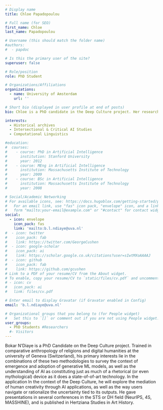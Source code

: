```yaml
---
# Display name
title: Chloe Papadopoulou

# Full name (for SEO)
first_name: Chloe 
last_name: Papadopoulou

# Username (this should match the folder name)
#authors:
#  - papdoc

# Is this the primary user of the site?
superuser: false

# Role/position
role: PhD Student

# Organizations/Affiliations
organizations:
  - name: University of Amsterdam
    url: ''

# Short bio (displayed in user profile at end of posts)
bio: Chloe is a PhD candidate in the Deep Culture project. Her research aims to investigate how deep-learning models impact public memory by shaping historical representations and categorizing identities, with a focus on feminist and minority-led narratives. Working primarily with historical archives, she is interested in applying explainability and archival analysis techniques to examine how AI models interact with historical records, towards the development of more context-sensitive, democratic and culturally grounded AI systems. She previously completed her Master's degree in Digital Humanities ans Digital Knowledge at the University of Bologna, where she engaged in interdisciplinary projects at the intersection of computer science and the humanities, across diverse subjects including clinical and computational linguistics, culture, history,  philosophy, social sciences and cinema. 

interests:
  - Historical archives
  - Intersectional & Critical AI Studies
  - Computational Linguistics

#education:
#  courses:
#    - course: PhD in Artificial Intelligence
#      institution: Stanford University
#      year: 2012
#    - course: MEng in Artificial Intelligence
#      institution: Massachusetts Institute of Technology
#      year: 2009
#    - course: BSc in Artificial Intelligence
#      institution: Massachusetts Institute of Technology
#      year: 2008

# Social/Academic Networking
# For available icons, see: https://docs.hugoblox.com/getting-started/page-builder/#icons
#   For an email link, use "fas" icon pack, "envelope" icon, and a link in the
#   form "mailto:your-email@example.com" or "#contact" for contact widget.
social:
  - icon: envelope
    icon_pack: fas
    link: 'mailto:b.l.ndiaye@uva.nl'
#  - icon: twitter
#    icon_pack: fab
#    link: https://twitter.com/GeorgeCushen
#  - icon: google-scholar
#    icon_pack: ai
#    link: https://scholar.google.co.uk/citations?user=sIwtMXoAAAAJ
#  - icon: github
#    icon_pack: fab
#    link: https://github.com/gcushen
# Link to a PDF of your resume/CV from the About widget.
# To enable, copy your resume/CV to `static/files/cv.pdf` and uncomment the lines below.
# - icon: cv
#   icon_pack: ai
#   link: files/cv.pdf

# Enter email to display Gravatar (if Gravatar enabled in Config)
email: 'b.l.ndiaye@uva.nl'

# Organizational groups that you belong to (for People widget)
#   Set this to `[]` or comment out if you are not using People widget.
user_groups:
  - PhD Students #Researchers
  #- Visitors
---
```


Bokar N’Diaye is a PhD Candidate on the Deep Culture project. Trained in comparative anthropology of religions and digital humanities at the university of Geneva (Switzerland), his primary interests lie in the combinations of these two methodologies to survey the context of emergence and adoption of generative ML models, as well as the understanding of AI as constituting just as much of a rhetorical (or even mythological) device as it does a state-of-of-art technology. In the application In the context of the Deep Culture, he will explore the mediation of human creativity through AI applications, as well as the way users navigate or rationalize the uncertainty tied to its outputs. He gave presentations in several conferences in the STS or DH field (NeurIPS, 4S, MASSHINE), and is published in Hertziana Studies in Art History.